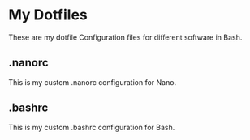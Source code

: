 # My Dotfiles
These are my dotfile Configuration files for different software in Bash.
## .nanorc
This is my custom .nanorc configuration for Nano.
## .bashrc
This is my custom .bashrc configuration for Bash.

